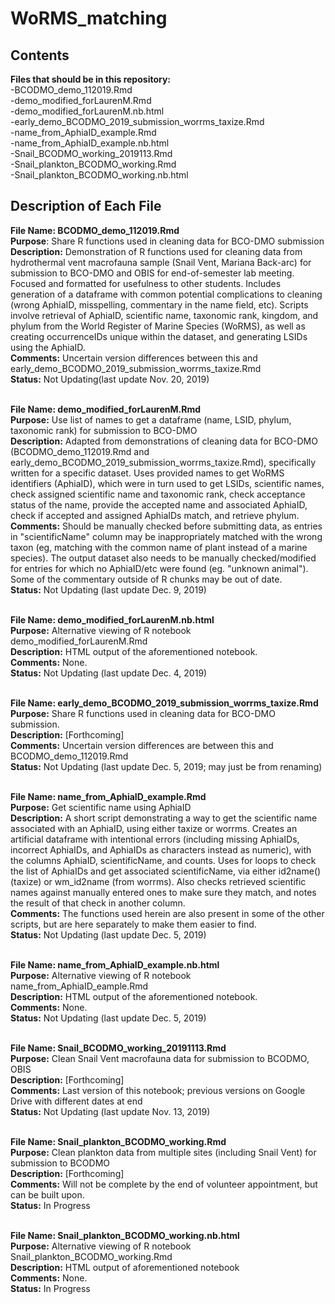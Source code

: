 # WoRMS_matching

<h2>Contents</h2>
<b>Files that should be in this repository: </b>
<br>-BCODMO_demo_112019.Rmd
<br>-demo_modified_forLaurenM.Rmd
<br>-demo_modified_forLaurenM.nb.html
<br>-early_demo_BCODMO_2019_submission_worrms_taxize.Rmd
<br>-name_from_AphiaID_example.Rmd
<br>-name_from_AphiaID_example.nb.html
<br>-Snail_BCODMO_working_2019113.Rmd
<br>-Snail_plankton_BCODMO_working.Rmd
<br>-Snail_plankton_BCODMO_working.nb.html

<h2>Description of Each File</h2>
<b>File Name: BCODMO_demo_112019.Rmd</b>
<br><b>Purpose</b>: Share R functions used in cleaning data for BCO-DMO submission
<br><b>Description:</b> Demonstration of R functions used for cleaning data from hydrothermal vent macrofauna sample (Snail Vent, Mariana Back-arc) for submission to BCO-DMO and OBIS for end-of-semester lab meeting. Focused and formatted for usefulness to other students. Includes generation of a dataframe with common potential complications to cleaning (wrong AphiaID, misspelling, commentary in the name field, etc). Scripts involve retrieval of AphiaID, scientific name, taxonomic rank, kingdom, and phylum from the World Register of Marine Species (WoRMS), as well as creating occurrenceIDs unique within the dataset, and generating LSIDs using the AphiaID.
<br><b>Comments:</b> Uncertain version differences between this and early_demo_BCODMO_2019_submission_worrms_taxize.Rmd
<br><b>Status:</b> Not Updating(last update Nov. 20, 2019)

<br><b>File Name: demo_modified_forLaurenM.Rmd</b>
<br><b>Purpose:</b> Use list of names to get a dataframe (name, LSID, phylum, taxonomic rank) for submission to BCO-DMO
<br><b>Description:</b> Adapted from demonstrations of cleaning data for BCO-DMO (BCODMO_demo_112019.Rmd and early_demo_BCODMO_2019_submission_worrms_taxize.Rmd), specifically written for a specific dataset. Uses provided names to get WoRMS identifiers (AphiaID), which were in turn used to get LSIDs, scientific names, check assigned scientific name and taxonomic rank, check acceptance status of the name, provide the accepted name and associated AphiaID, check if accepted and assigned AphiaIDs match, and retrieve phylum.
<br><b>Comments:</b> Should be manually checked before submitting data, as entries in "scientificName" column may be inappropriately matched with the wrong taxon (eg, matching with the common name of plant instead of a marine species). The output dataset also needs to be manually checked/modified for entries for which no AphiaID/etc were found (eg. "unknown animal"). Some of the commentary outside of R chunks may be out of date.
<br><b>Status:</b> Not Updating (last update Dec. 9, 2019)

<br><b>File Name: demo_modified_forLaurenM.nb.html</b>
<br><b>Purpose:</b> Alternative viewing of R notebook demo_modified_forLaurenM.Rmd
<br><b>Description:</b> HTML output of the aforementioned notebook.
<br><b>Comments:</b> None.
<br><b>Status:</b> Not Updating (last update Dec. 4, 2019)

<br><b>File Name: early_demo_BCODMO_2019_submission_worrms_taxize.Rmd</b>
<br><b>Purpose:</b> Share R functions used in cleaning data for BCO-DMO submission.
<br><b>Description:</b> [Forthcoming]
<br><b>Comments:</b> Uncertain version differences are between this and BCODMO_demo_112019.Rmd
<br><b>Status:</b> Not Updating (last update Dec. 5, 2019; may just be from renaming)

<br><b>File Name: name_from_AphiaID_example.Rmd</b>
<br><b>Purpose:</b> Get scientific name using AphiaID
<br><b>Description:</b> A short script demonstrating a way to get the scientific name associated with an AphiaID, using either taxize or worrms. Creates an artificial dataframe with intentional errors (including missing AphiaIDs, incorrect AphiaIDs, and AphiaIDs as characters instead as numeric), with the columns AphiaID, scientificName, and counts. Uses for loops to check the list of AphiaIDs and get associated scientificName, via either id2name() (taxize) or wm_id2name (from worrms). Also checks retrieved scientific names against manually entered ones to make sure they match, and notes the result of that check in another column.
<br><b>Comments:</b> The functions used herein are also present in some of the other scripts, but are here separately to make them easier to find.
<br><b>Status:</b> Not Updating (last update Dec. 5, 2019)

<br><b>File Name: name_from_AphiaID_example.nb.html</b>
<br><b>Purpose:</b> Alternative viewing of R notebook name_from_AphiaID_eample.Rmd
<br><b>Description:</b> HTML output of the aforementioned notebook.
<br><b>Comments:</b> None.
<br><b>Status:</b> Not Updating (last update Dec. 5, 2019)

<br><b>File Name: Snail_BCODMO_working_20191113.Rmd</b>
<br><b>Purpose:</b> Clean Snail Vent macrofauna data for submission to BCODMO, OBIS
<br><b>Description:</b> [Forthcoming]
<br><b>Comments:</b> Last version of this notebook; previous versions on Google Drive with different dates at end
<br><b>Status:</b> Not Updating (last update Nov. 13, 2019)

<br><b>File Name: Snail_plankton_BCODMO_working.Rmd</b>
<br><b>Purpose:</b> Clean plankton data from multiple sites (including Snail Vent) for submission to BCODMO
<br><b>Description:</b> [Forthcoming]
<br><b>Comments:</b> Will not be complete by the end of volunteer appointment, but can be built upon.
<br><b>Status:</b> In Progress

<br><b>File Name: Snail_plankton_BCODMO_working.nb.html</b>
<br><b>Purpose:</b> Alternative viewing of R notebook Snail_plankton_BCODMO_working.Rmd
<br><b>Description:</b> HTML output of aforementioned notebook
<br><b>Comments:</b> None.
<br><b>Status:</b> In Progress
